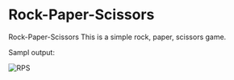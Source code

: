# Rock-Paper-Scissors
Rock-Paper-Scissors
This is a simple rock, paper, scissors game.

Sampl output:


![RPS](https://user-images.githubusercontent.com/129615692/229308451-effcda58-0932-49f4-be2e-f811f070211d.png)

